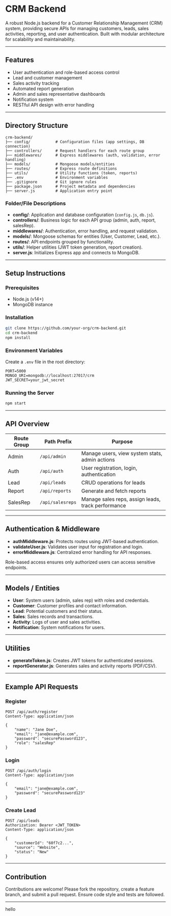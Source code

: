 # CRM Backend

A robust Node.js backend for a Customer Relationship Management (CRM) system, providing secure APIs for managing customers, leads, sales activities, reporting, and user authentication. Built with modular architecture for scalability and maintainability.

---

## Features

- User authentication and role-based access control
- Lead and customer management
- Sales activity tracking
- Automated report generation
- Admin and sales representative dashboards
- Notification system
- RESTful API design with error handling

---

## Directory Structure

```
crm-backend/
├── config/           # Configuration files (app settings, DB connection)
├── controllers/      # Request handlers for each route group
├── middlewares/      # Express middlewares (auth, validation, error handling)
├── models/           # Mongoose models/entities
├── routes/           # Express route definitions
├── utils/            # Utility functions (token, reports)
├── .env              # Environment variables
├── .gitignore        # Git ignore rules
├── package.json      # Project metadata and dependencies
├── server.js         # Application entry point
```

### Folder/File Descriptions

- **config/**: Application and database configuration (`config.js`, `db.js`).
- **controllers/**: Business logic for each API group (admin, auth, report, salesRep).
- **middlewares/**: Authentication, error handling, and request validation.
- **models/**: Mongoose schemas for entities (User, Customer, Lead, etc.).
- **routes/**: API endpoints grouped by functionality.
- **utils/**: Helper utilities (JWT token generation, report creation).
- **server.js**: Initializes Express app and connects to MongoDB.

---

## Setup Instructions

### Prerequisites

- Node.js (v14+)
- MongoDB instance

### Installation

```bash
git clone https://github.com/your-org/crm-backend.git
cd crm-backend
npm install
```

### Environment Variables

Create a `.env` file in the root directory:

```
PORT=5000
MONGO_URI=mongodb://localhost:27017/crm
JWT_SECRET=your_jwt_secret
```

### Running the Server

```bash
npm start
```

---

## API Overview

| Route Group   | Path Prefix      | Purpose                                               |
|---------------|------------------|-------------------------------------------------------|
| Admin         | `/api/admin`     | Manage users, view system stats, admin actions        |
| Auth          | `/api/auth`      | User registration, login, authentication              |
| Lead          | `/api/leads`     | CRUD operations for leads                             |
| Report        | `/api/reports`   | Generate and fetch reports                            |
| SalesRep      | `/api/salesreps` | Manage sales reps, assign leads, track performance    |

---

## Authentication & Middleware

- **authMiddleware.js**: Protects routes using JWT-based authentication.
- **validateUser.js**: Validates user input for registration and login.
- **errorMiddleware.js**: Centralized error handling for API responses.

Role-based access ensures only authorized users can access sensitive endpoints.

---

## Models / Entities

- **User**: System users (admin, sales rep) with roles and credentials.
- **Customer**: Customer profiles and contact information.
- **Lead**: Potential customers and their status.
- **Sales**: Sales records and transactions.
- **Activity**: Logs of user and sales activities.
- **Notification**: System notifications for users.

---

## Utilities

- **generateToken.js**: Creates JWT tokens for authenticated sessions.
- **reportGenerator.js**: Generates sales and activity reports (PDF/CSV).

---

## Example API Requests

### Register

```http
POST /api/auth/register
Content-Type: application/json

{
    "name": "Jane Doe",
    "email": "jane@example.com",
    "password": "securePassword123",
    "role": "salesRep"
}
```

### Login

```http
POST /api/auth/login
Content-Type: application/json

{
    "email": "jane@example.com",
    "password": "securePassword123"
}
```

### Create Lead

```http
POST /api/leads
Authorization: Bearer <JWT_TOKEN>
Content-Type: application/json

{
    "customerId": "60f7c2...",
    "source": "Website",
    "status": "New"
}
```

---

## Contribution

Contributions are welcome! Please fork the repository, create a feature branch, and submit a pull request. Ensure code style and tests are followed.

---

hello

